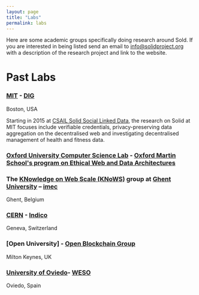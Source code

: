 ```yaml
---
layout: page
title: "Labs"
permalink: labs
---
```


Here are some academic groups specifically doing research around Sold. If you are interested in being listed send an email to info@solidproject.org with a description of the research project and link to the website. 

# Past Labs

### [MIT](https://www.mit.edu) - [DIG](http://dig.csail.mit.edu) 
Boston, USA 

Starting in 2015 at [CSAIL Solid Social Linked Data](https://www.csail.mit.edu/research/solid-social-linked-data), the research on Solid at MIT focuses include verifiable credentials, privacy-preserving data aggregation on the decentralised web and investigating decentralised management of health and fitness data. 

### [Oxford University Computer Science Lab](http://www.cs.ox.ac.uk) - [Oxford Martin School's program on Ethical Web and Data Architectures](https://www.oxfordmartin.ox.ac.uk/ethical-web-and-data-architectures)

### The [KNowledge on Web Scale (KNoWS)](https://knows.idlab.ugent.be/) group at [Ghent University](https://www.ugent.be/en) – [imec](https://www.imec-int.com/) 
Ghent, Belgium 

### [CERN](https://home.cern) - [Indico](https://indico.cern.ch/event/915906/)
Geneva, Switzerland 

### [Open University] - [Open Blockchain Group](https://blockchain.open.ac.uk/#covid-19)
Milton Keynes, UK

### [University of Oviedo](http://www.uniovi.es/en)- [WESO](http://www.weso.es)
Oviedo, Spain
